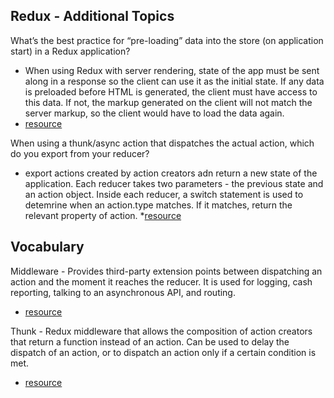## Redux - Additional Topics

What’s the best practice for “pre-loading” data into the store (on application start) in a Redux application?
  * When using Redux with server rendering, state of the app must be sent along in a response so the client can use it as the initial state. If any data is preloaded before HTML is generated, the client must have access to this data. If not, the markup generated on the client will not match the server markup, so the client would have to load the data again. 
  * [resource](https://redux.js.org/recipes/server-rendering)

When using a thunk/async action that dispatches the actual action, which do you export from your reducer?
  * export actions created by action creators adn return a new state of the application. Each reducer takes two parameters - the previous state and an action object. Inside each reducer, a switch statement is used to detemrine when an action.type matches. If it matches, return the relevant property of action. 
  *[resource](https://medium.com/@stowball/a-dummys-guide-to-redux-and-thunk-in-react-d8904a7005d3)

## Vocabulary

Middleware - Provides third-party extension points between dispatching an action and the moment it reaches the reducer. It is used for logging, cash reporting, talking to an asynchronous API, and routing. 
  * [resource](https://redux.js.org/advanced/middleware)

Thunk - Redux middleware that allows the composition of action creators that return a function instead of an action. Can be used to delay the dispatch of an action, or to dispatch an action only if a certain condition is met. 
  * [resource](https://www.npmjs.com/package/redux-thunk)